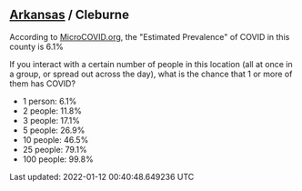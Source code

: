 
## [Arkansas](/united-states/arkansas) / Cleburne

According to [MicroCOVID.org](http://microcovid.org),
the "Estimated Prevalence" of COVID in this county is 6.1%

If you interact with a certain number of people in this location
(all at once in a group, or spread out across the day), what is the chance that
1 or more of them has COVID?

- 1 person: 6.1%
- 2 people: 11.8%
- 3 people: 17.1%
- 5 people: 26.9%
- 10 people: 46.5%
- 25 people: 79.1%
- 100 people: 99.8%

Last updated: 2022-01-12 00:40:48.649236 UTC
